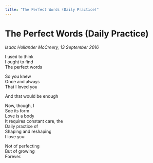 ```yaml
---
title: "The Perfect Words (Daily Practice)"
---
```


The Perfect Words (Daily Practice)
===

*Isaac Hollander McCreery, 13 September 2016*

I used to think  
I ought to find  
The perfect words

So you knew  
Once and always  
That I loved you

And that would be enough

Now, though, I  
See its form  
Love is a body  
It requires constant care, the  
Daily practice of  
Shaping and reshaping  
I love you

Not of perfecting  
But of growing  
Forever.
